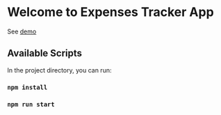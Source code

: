 # Welcome to Expenses Tracker App
See [demo](https://soltonanna.github.io/expenses-tracker/)

## Available Scripts

In the project directory, you can run:

### `npm install`

### `npm run start`